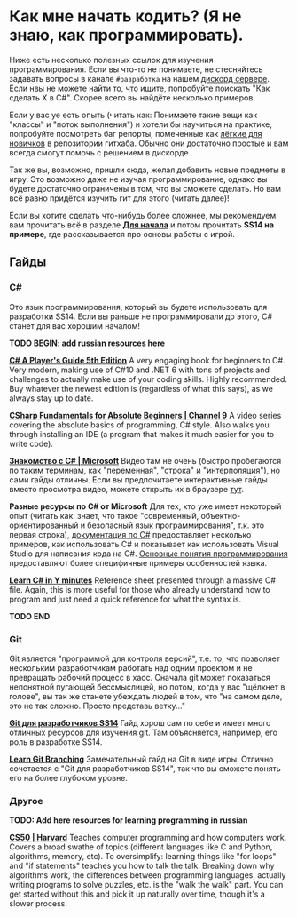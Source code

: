 # Как мне начать кодить? (Я не знаю, как программировать).
Ниже есть несколько полезных ссылок для изучения программирования. Если вы что-то не понимаете, не стесняйтесь задавать вопросы в канале `#разработка` на нашем [дискорд сервере](https://discord.gg/ss14). Если нвы не можете найти то, что ищите, попробуйте поискать "Как сделать X в C#". Скорее всего вы найдёте несколько примеров.

Если у вас уе есть опыть (читать как: Понимаете такие вещи как "классы" и "поток выполнения") и хотели бы научиться на практике, попробуйте посмотреть баг репорты, помеченные как [лёгкие для новичков](https://github.com/space-wizards/space-station-14/labels/Beginner%20Friendly) в репозитории гитхаба. Обычно они достаточно простые и вам всегда смогут помочь с решением в дискорде.

Так же вы, возможно, пришли сюда, желая добавить новые предметы в игру. Это возможно даже не изучая программирование, однако вы будете достаточно ограничены в том, что вы сможете сделать. Но вам всё равно придётся изучить гит для этого (читать далее)!

Если вы хотите сделать что-нибудь более сложнее, мы рекомендуем вам прочитать всё в разделе [**Для начала**](./setting-up-a-development-environment.md) и потом прочитать **SS14 на примере**, где рассказывается про основы работы с игрой.

## Гайды

### C#
Это язык программирования, который вы будете использовать для разработки SS14. Если вы раньше не программировали до этого, C# станет для вас хорошим началом!

**TODO BEGIN: add russian resources here**

**[C# A Player's Guide 5th Edition](https://www.amazon.com/dp/0985580151)**
A very engaging book for beginners to C#. Very modern, making use of C#10 and .NET 6 with tons of projects and challenges to actually make use of your coding skills. Highly recommended. Buy whatever the newest edition is (regardless of what this says), as we always stay up to date.

**[CSharp Fundamentals for Absolute Beginners | Channel 9](https://channel9.msdn.com/Series/CSharp-Fundamentals-for-Absolute-Beginners)**
A video series covering the absolute basics of programming, C# style. Also walks you through installing an IDE (a program that makes it much easier for you to write code).

**[Знакомство с C# | Microsoft](https://learn.microsoft.com/ru-ru/dotnet/csharp/tour-of-csharp/tutorials/)**
Видео там не очень (быстро пробегаются по таким терминам, как "переменная", "строка" и "интерполяция"), но сами гайды отличны. Если вы предпочитаете интерактивные гайды вместо просмотра видео, можете открыть их в браузере [тут](https://docs.microsoft.com/en-us/dotnet/csharp/tour-of-csharp/tutorials/hello-world).

**Разные ресурсы по C# от Microsoft**
Для тех, кто уже имеет некоторый опыт (читать как: знает, что такое "современный, объектно-ориентированный и безопасный язык программирования", т.к. это первая строка), [документация по C#](https://docs.microsoft.com/ru-ru/dotnet/csharp/getting-started/) предоставляет несколько примеров, как использовать C# и показывает как использовать Visual Studio для написания кода на C#. [Основные понятия программирования](https://docs.microsoft.com/ru-ru/dotnet/csharp/programming-guide/) предоставляют более специфичные примеры особенностей языка.

**[Learn C# in Y minutes](https://learnxinyminutes.com/docs/csharp/)**
Reference sheet presented through a massive C# file. Again, this is more useful for those who already understand how to program and just need a quick reference for what the syntax is. 

**TODO END**

### Git
Git является "программой для контроля версий", т.е. то, что позволяет нескольким разработчикам работать над одним проектом и не превращать рабочий процесс в хаос. Сначала git может показаться непонятной пугающей бессмыслицей, но потом, когда у вас "щёлкнет в голове", вы так же станете убеждать людей в том, что "на самом деле, это не так сложно. Просто представь ветку..."

**[Git для разработчиков SS14](./git-for-the-ss14-developer.md)**
Гайд хорош сам по себе и имеет много отличных ресурсов для изучения git. Там объясняется, например, его роль в разработке SS14.

**[Learn Git Branching](https://learngitbranching.js.org/?locale=ru_RU)**
Замечательный гайд на Git в виде игры. Отлично сочетается с "Git для разработчиков SS14", так что вы сможете понять его на более глубоком уровне.

### Другое

**TODO: Add here resources for learning programming in russian**

**[CS50 | Harvard](https://cs50.harvard.edu/college/2021/spring/weeks/6/)**
Teaches computer programming and how computers work. Covers a broad swathe of topics (different languages like C and Python, algorithms, memory, etc). To oversimplify: learning things like "for loops" and "if statements" teaches you how to talk the talk. Breaking down why algorithms work, the differences between programming languages, actually writing programs to solve puzzles, etc. is the "walk the walk" part. You can get started without this and pick it up naturally over time, though it's a slower process.
